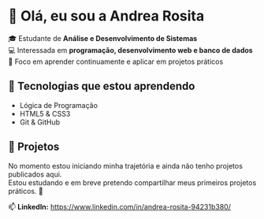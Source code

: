 # 👋 Olá, eu sou a Andrea Rosita  

🎓 Estudante de **Análise e Desenvolvimento de Sistemas**  
💻 Interessada em **programação, desenvolvimento web e banco de dados**  
🚀 Foco em aprender continuamente e aplicar em projetos práticos  

## 🔧 Tecnologias que estou aprendendo
- Lógica de Programação  
- HTML5 & CSS3  
- Git & GitHub  

## 📌 Projetos
No momento estou iniciando minha trajetória e ainda não tenho projetos publicados aqui.  
Estou estudando e em breve pretendo compartilhar meus primeiros projetos práticos. 🚀  

📫 **LinkedIn:** https://www.linkedin.com/in/andrea-rosita-94231b380/
